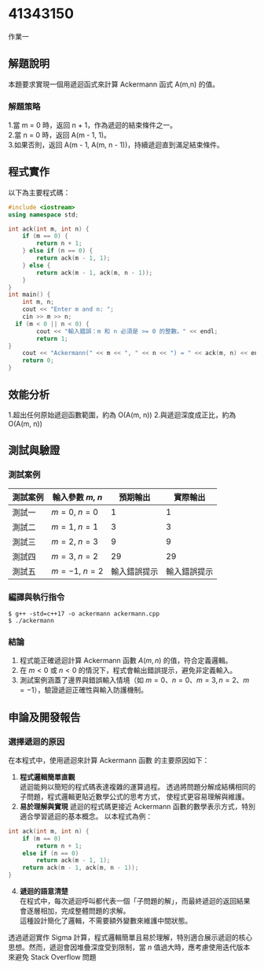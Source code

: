 
# 41343150

作業一

## 解題說明

本題要求實現一個用遞迴函式來計算 Ackermann 函式 A(m,n) 的值。

### 解題策略

1.當 m = 0 時，返回 n + 1，作為遞迴的結束條件之一。  
2.當 n = 0 時，返回 A(m - 1, 1)。  
3.如果否則，返回 A(m - 1, A(m, n - 1))，持續遞迴直到滿足結束條件。  


## 程式實作

以下為主要程式碼：

```cpp
#include <iostream>
using namespace std;

int ack(int m, int n) {
    if (m == 0) {
        return n + 1;
    } else if (n == 0) {
        return ack(m - 1, 1);
    } else {
        return ack(m - 1, ack(m, n - 1));
    }
}
int main() {
    int m, n;
    cout << "Enter m and n: ";
    cin >> m >> n;
  if (m < 0 || n < 0) {
        cout << "輸入錯誤：m 和 n 必須是 >= 0 的整數。" << endl;
        return 1;
}
    cout << "Ackermann(" << m << ", " << n << ") = " << ack(m, n) << endl;
    return 0;
}

```

## 效能分析

1.超出任何原始遞迴函數範圍，約為 O(A(m, n))
2.與遞迴深度成正比，約為 O(A(m, n))

## 測試與驗證

### 測試案例

| 測試案例 | 輸入參數 $m$, $n$ | 預期輸出       | 實際輸出       |
|----------|--------------------|----------------|----------------|
| 測試一   | $m = 0$, $n = 0$    | $1$            | $1$            |
| 測試二   | $m = 1$, $n = 1$    | $3$            | $3$            |
| 測試三   | $m = 2$, $n = 3$    | $9$            | $9$            |
| 測試四   | $m = 3$, $n = 2$    | $29$           | $29$           |
| 測試五   | $m = -1$, $n = 2$   | 輸入錯誤提示   | 輸入錯誤提示   |


### 編譯與執行指令

```shell
$ g++ -std=c++17 -o ackermann ackermann.cpp
$ ./ackermann
```

### 結論

1. 程式能正確遞迴計算 Ackermann 函數 $A(m, n)$ 的值，符合定義邏輯。  
2. 在 $m < 0$ 或 $n < 0$ 的情況下，程式會輸出錯誤提示，避免非定義輸入。  
3. 測試案例涵蓋了邊界與錯誤輸入情境（如 $m = 0$、$n = 0$、$m = 3, n = 2$、$m = -1$），驗證遞迴正確性與輸入防護機制。

## 申論及開發報告

### 選擇遞迴的原因

在本程式中，使用遞迴來計算 Ackermann 函數 的主要原因如下：

1. **程式邏輯簡單直觀**  
遞迴能夠以簡短的程式碼表達複雜的運算過程。
透過將問題分解成結構相同的子問題，程式邏輯更貼近數學公式的思考方式，
使程式更容易理解與維護。
2. **易於理解與實現**
遞迴的程式碼更接近 Ackermann 函數的數學表示方式，特別適合學習遞迴的基本概念。
以本程式為例：
```cpp
int ack(int m, int n) {
    if (m == 0)
        return n + 1;
    else if (n == 0)
        return ack(m - 1, 1);
    return ack(m - 1, ack(m, n - 1));
}
```
4. **遞迴的語意清楚**  
   在程式中，每次遞迴呼叫都代表一個「子問題的解」，而最終遞迴的返回結果會逐層相加，完成整體問題的求解。  
   這種設計簡化了邏輯，不需要額外變數來維護中間狀態。

透過遞迴實作 Sigma 計算，程式邏輯簡單且易於理解，特別適合展示遞迴的核心思想。然而，遞迴會因堆疊深度受到限制，當 $n$ 值過大時，應考慮使用迭代版本來避免 Stack Overflow 問題
